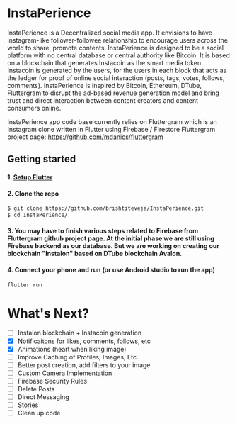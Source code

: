 # InstaPerience
InstaPerience is a Decentralized social media app. It envisions to have instagram-like follower-followee relationship to encourage users across the world to share, promote contents. InstaPerience is designed to be a social platform with no central database or central authority like Bitcoin. It is based on a blockchain that generates Instacoin as the smart media token. Instacoin is generated by the users, for the users in each block that acts as the ledger for proof of online social interaction (posts, tags, votes, follows, comments). InstaPerience is inspired by Bitcoin, Ethereum, DTube, Fluttergram to disrupt the ad-based revenue generation model and bring trust and direct interaction between content creators and content consumers online.

InstaPerience app code base currently relies on Fluttergram which is an Instagram clone written in Flutter using Firebase / Firestore
Fluttergram project page: https://github.com/mdanics/fluttergram

## Getting started

#### 1. [Setup Flutter](https://flutter.dev/docs/get-started/install)

#### 2. Clone the repo

```sh
$ git clone https://github.com/brishtiteveja/InstaPerience.git
$ cd InstaPerience/
```

#### 3. You may have to finish various steps related to Firebase from Fluttergram github project page. At the initial phase we are still using Firebase backend as our database. But we are working on creating our blockchain "Instalon" based on DTube blockchain Avalon.

#### 4. Connect your phone and run (or use Android studio to run the app)
```sh
flutter run
``` 

# What's Next?
 - [ ] Instalon blockchain + Instacoin generation 
 - [x] Notificaitons for likes, comments, follows, etc
 - [X] Animations (heart when liking image) 
 - [ ] Improve Caching of Profiles, Images, Etc.
 - [ ] Better post creation, add filters to your image
 - [ ] Custom Camera Implementation
 - [ ] Firebase Security Rules
 - [ ] Delete Posts
 - [ ] Direct Messaging
 - [ ] Stories
 - [ ] Clean up code
